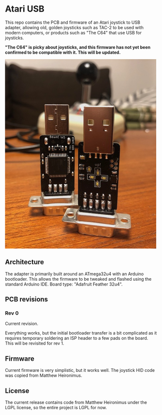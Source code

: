Atari USB
=========

This repo contains the PCB and firmware of an Atari joystick to USB
adapter, allowing old, golden joysticks such as TAC-2 to be used with
modern computers, or products such as "The C64" that use USB for
joysticks.

**"The C64" is picky about joysticks, and this firmware has not yet
been confirmed to be compatible with it. This will be updated.**

![Pic](media/atari-usb-500.jpg)

Architecture
------------

The adapter is primarily built around an ATmega32u4 with an Arduino
bootloader. This allows the firmware to be tweaked and flashed using
the standard Arduino IDE. Board type: "Adafruit Feather 32u4".

PCB revisions
-------------

### Rev 0

Current revision.

Everything works, but the initial bootloader transfer is a bit
complicated as it requires temporary soldering an ISP header to
a few pads on the board. This will be revisited for rev 1.

Firmware
--------

Current firmware is very simplistic, but it works well. The joystick
HID code was copied from Matthew Heironimus.

License
-------

The current release contains code from Matthew Heironimus under
the LGPL license, so the entire project is LGPL for now.

